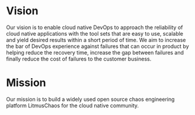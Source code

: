 # Vision

Our vision is to enable cloud native DevOps to approach the reliability of cloud native applications with the tool sets that are easy to use, scalable and yield desired results within a short period of time. We aim to increase the bar of DevOps experience against failures that can occur in product by helping reduce the recovery time, increase the gap between failures and finally reduce the cost of failures to the customer business.

# Mission

Our mission is to build a widely used open source chaos engineering platform LitmusChaos for the cloud native community.
